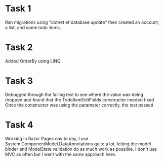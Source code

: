 # Task 1
Ran migrations using "dotnet ef database update" then created an account, a list, and some todo items.

# Task 2
Added OrderBy using LINQ.

# Task 3
Debugged through the failing test to see where the value was being dropped and found that the TodoItemEditFields constructor needed fixed. Once the constructor was using the parameter correctly, the test passed.

# Task 4
Working in Razor Pages day to day, I use System.ComponentModel.DataAnnotations quite a lot, letting the model binder and ModelState validation do as much work as possible. I don't use MVC as often but I went with the same approach here.

